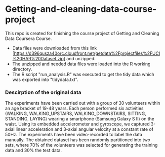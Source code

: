 # Getting-and-cleaning-data-course-project
This repo is created for finishing the course project of Getting and Cleaning Data Coursera Course.
* Data files were downloaded from this link [https://d396qusza40orc.cloudfront.net/getdata%2Fprojectfiles%2FUCI%20HAR%20Dataset.zip] and unzipped.
* The unzipped and needed data files were loaded into the R working directory.
* The R script "run_analysis.R" was executed to get the tidy data which was exported into "tidydata.txt".

### Descirption of the original data
The experiments have been carried out with a group of 30 volunteers within an age bracket of 19-48 years. Each person performed six activities (WALKING, WALKING_UPSTAIRS, WALKING_DOWNSTAIRS, SITTING, STANDING, LAYING) wearing a smartphone (Samsung Galaxy S II) on the waist. Using its embedded accelerometer and gyroscope, we captured 3-axial linear acceleration and 3-axial angular velocity at a constant rate of 50Hz. The experiments have been video-recorded to label the data manually. The obtained dataset has been randomly partitioned into two sets, where 70% of the volunteers was selected for generating the training data and 30% the test data. 
